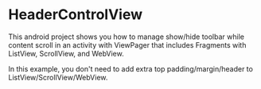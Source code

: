 HeaderControlView
===

This android project shows you how to manage show/hide toolbar while content scroll in an activity with ViewPager that includes Fragments with ListView, ScrollView, and WebView.

In this example, you don't need to add extra top padding/margin/header to ListView/ScrollView/WebView.
